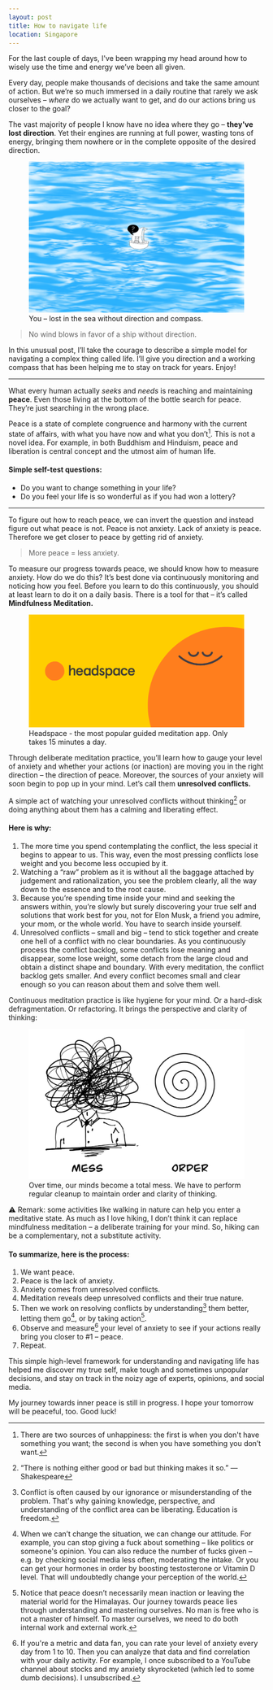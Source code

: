 ```yaml
---
layout: post
title: How to navigate life
location: Singapore
---
```


For the last couple of days, I've been wrapping my head around how to wisely use the time and energy we’ve been all given. 

Every day, people make thousands of decisions and take the same amount of action. But we’re so much immersed in a daily routine that rarely we ask ourselves – *where* do we actually want to get, and do our actions bring us closer to the goal? 

The vast majority of people I know have no idea where they go – **they've lost direction**. Yet their engines are running at full power, wasting tons of energy, bringing them nowhere or in the complete opposite of the desired direction.

<figure>
<img src="/images/lost-in-sea.png">
<figcaption>You – lost in the sea without direction and compass.</figcaption>
</figure>

> No wind blows in favor of a ship without direction.

In this unusual post, I’ll take the courage to describe a simple model for navigating a complex thing called life. I’ll give you direction and a working compass that has been helping me to stay on track for years. Enjoy!

---

What every human actually *seeks* and *needs* is reaching and maintaining **peace**. Even those living at the bottom of the bottle search for peace. They’re just searching in the wrong place. 

Peace is a state of complete congruence and harmony with the current state of affairs, with what you have now and what you don’t[^sourcesOfUnhappiness]. This is not a novel idea. For example, in both Buddhism and Hinduism, peace and liberation is central concept and the utmost aim of human life. 

#### Simple self-test questions:
- Do you want to change something in your life?
- Do you feel your life is so wonderful as if you had won a lottery?

---

To figure out how to reach peace, we can invert the question and instead figure out what peace is not. Peace is not anxiety. Lack of anxiety is peace. Therefore we get closer to peace by getting rid of anxiety. 

> More peace = less anxiety.

To measure our progress towards peace, we should know how to measure anxiety. How do we do this? It’s best done via continuously monitoring and noticing how you feel. Before you learn to do this continuously, you should at least learn to do it on a daily basis. There is a tool for that – it’s called **Mindfulness Meditation.**


<figure>
<a href="https://headspace.com/invite/hcFAO" target="_blank" rel="nofollow noopener noreferrer">
<img src="/images/headspace.png">
</a>
<figcaption>Headspace - the most popular guided meditation app. Only takes 15 minutes a day.</figcaption>
</figure>


Through deliberate meditation practice, you’ll learn how to gauge your level of anxiety and whether your actions (or inaction) are moving you in the right direction – the direction of peace. Moreover, the sources of your anxiety will soon begin to pop up in your mind. Let’s call them **unresolved conflicts.**

A simple act of watching your unresolved conflicts without thinking[^shakespeare] or doing anything about them has a calming and liberating effect. 

#### Here is why:

1. The more time you spend contemplating the conflict, the less special it begins to appear to us. This way, even the most pressing conflicts lose weight and you become less occupied by it.
2. Watching a “raw” problem as it is without all the baggage attached by judgement and rationalization, you see the problem clearly, all the way down to the essence and to the root cause.
3. Because you’re spending time inside your mind and seeking the answers within, you’re slowly but surely discovering your true self and solutions that work best for you, not for Elon Musk, a friend you admire, your mom, or the whole world. You have to search inside yourself.
4. Unresolved conflicts – small and big – tend to stick together and create one hell of a conflict with no clear boundaries. As you continuously process the conflict backlog, some conflicts lose meaning and disappear, some lose weight, some detach from the large cloud and obtain a distinct shape and boundary. With every meditation, the conflict backlog gets smaller. And every conflict becomes small and clear enough so you can reason about them and solve them well.

Continuous meditation practice is like hygiene for your mind. Or a hard-disk defragmentation. Or refactoring. It brings the perspective and clarity of thinking:

<figure>
<img src="/images/mess-order.png">
<figcaption>Over time, our minds become a total mess. We have to perform regular cleanup to maintain order and clarity of thinking.</figcaption>
</figure>

⚠️ Remark: some activities like walking in nature can help you enter a meditative state. As much as I love hiking, I don’t think it can replace mindfulness meditation – a deliberate training for your mind. So, hiking can be a complementary, not a substitute activity.


#### To summarize, here is the process:
1. We want peace.
2. Peace is the lack of anxiety. 
3. Anxiety comes from unresolved conflicts.
4. Meditation reveals deep unresolved conflicts and their true nature.
5. Then we work on resolving conflicts by understanding[^understanding] them better, letting them go[^let-things-go], or by taking action[^inaction]. 
6. Observe and measure[^measure] your level of anxiety to see if your actions really bring you closer to #1 – peace. 
7. Repeat.

This simple high-level framework for understanding and navigating life has helped me discover my true self, make tough and sometimes unpopular decisions, and stay on track in the noizy age of experts, opinions, and social media. 

My journey towards inner peace is still in progress. I hope your tomorrow will be peaceful, too. Good luck!


[^sourcesOfUnhappiness]: There are two sources of unhappiness: the first is when you don't have something you want; the second is when you have something you don’t want.
[^shakespeare]: “There is nothing either good or bad but thinking makes it so.” — Shakespeare
[^understanding]: Conflict is often caused by our ignorance or misunderstanding of the problem. That's why gaining knowledge, perspective, and understanding of the conflict area can be liberating. Education is freedom.
[^inaction]: Notice that peace doesn’t necessarily mean inaction or leaving the material world for the Himalayas. Our journey towards peace lies through understanding and mastering ourselves. No man is free who is not a master of himself. To master ourselves, we need to do both internal work and external work. 
[^let-things-go]: When we can’t change the situation, we can change our attitude. For example, you can stop giving a fuck about something – like politics or someone's opinion. You can also reduce the number of fucks given – e.g. by checking social media less often, moderating the intake. Or you can get your hormones in order by boosting testosterone or Vitamin D level. That will undoubtedly change your perception of the world.
[^measure]: If you're a metric and data fan, you can rate your level of anxiety every day from 1 to 10. Then you can analyze that data and find correlation with your daily activity. For example, I once subscribed to a YouTube channel about stocks and my anxiety skyrocketed (which led to some dumb decisions). I unsubscribed.